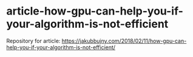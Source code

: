 # article-how-gpu-can-help-you-if-your-algorithm-is-not-efficient

Repository for article: https://jakubbujny.com/2018/02/11/how-gpu-can-help-you-if-your-algorithm-is-not-efficient/ 
